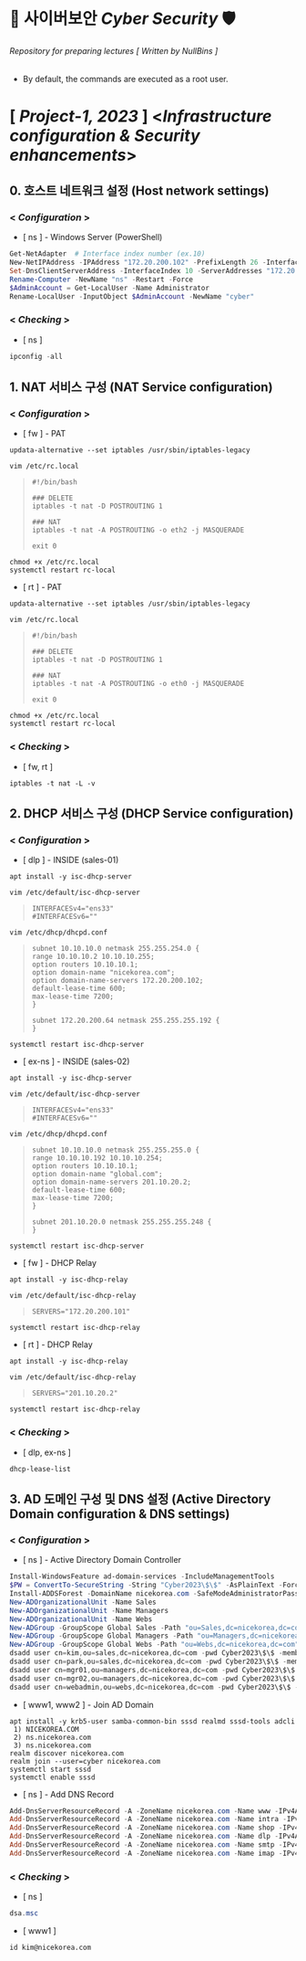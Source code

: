 # 🔐 사이버보안 *Cyber Security* 🛡
###### Repository for preparing lectures [ *Written by NullBins* ]
- By default, the commands are executed as a root user.

# [ *Project-1, 2023* ] <*Infrastructure configuration & Security enhancements*>

## 0. 호스트 네트워크 설정 (Host network settings)
### < *Configuration* >
- [ ns ] - Windows Server (PowerShell)
```powershell
Get-NetAdapter  # Interface index number (ex.10)
New-NetIPAddress -IPAddress "172.20.200.102" -PrefixLength 26 -InterfaceIndex 10 -DefaultGateway 172.20.200.65
Set-DnsClientServerAddress -InterfaceIndex 10 -ServerAddresses "172.20.200.102"
Rename-Computer -NewName "ns" -Restart -Force
$AdminAccount = Get-LocalUser -Name Administrator
Rename-LocalUser -InputObject $AdminAccount -NewName "cyber"
```
### < *Checking* >
- [ ns ]
```powershell
ipconfig -all
```

## 1. NAT 서비스 구성 (NAT Service configuration)
### < *Configuration* >
- [ fw ] - PAT
```vim
updata-alternative --set iptables /usr/sbin/iptables-legacy
```
```vim
vim /etc/rc.local
```
>```vim
>#!/bin/bash
>
>### DELETE
>iptables -t nat -D POSTROUTING 1
>
>### NAT
>iptables -t nat -A POSTROUTING -o eth2 -j MASQUERADE
>
>exit 0
>```
```vim
chmod +x /etc/rc.local
systemctl restart rc-local
```
- [ rt ] - PAT
```vim
updata-alternative --set iptables /usr/sbin/iptables-legacy
```
```vim
vim /etc/rc.local
```
>```vim
>#!/bin/bash
>
>### DELETE
>iptables -t nat -D POSTROUTING 1
>
>### NAT
>iptables -t nat -A POSTROUTING -o eth0 -j MASQUERADE
>
>exit 0
>```
```vim
chmod +x /etc/rc.local
systemctl restart rc-local
```
### < *Checking* >
- [ fw, rt ]
```vim
iptables -t nat -L -v
```

## 2. DHCP 서비스 구성 (DHCP Service configuration)
### < *Configuration* >
- [ dlp ] - INSIDE (sales-01)
```vim
apt install -y isc-dhcp-server
```
```vim
vim /etc/default/isc-dhcp-server
```
>```vim
>INTERFACESv4="ens33"
>#INTERFACESv6=""
>```
```vim
vim /etc/dhcp/dhcpd.conf
```
>```vim
>subnet 10.10.10.0 netmask 255.255.254.0 {
>range 10.10.10.2 10.10.10.255;
>option routers 10.10.10.1;
>option domain-name "nicekorea.com";
>option domain-name-servers 172.20.200.102;
>default-lease-time 600;
>max-lease-time 7200;
>}
>
>subnet 172.20.200.64 netmask 255.255.255.192 {
>}
>```
```vim
systemctl restart isc-dhcp-server
```
- [ ex-ns ] - INSIDE (sales-02)
```vim
apt install -y isc-dhcp-server
```
```vim
vim /etc/default/isc-dhcp-server
```
>```vim
>INTERFACESv4="ens33"
>#INTERFACESv6=""
>```
```vim
vim /etc/dhcp/dhcpd.conf
```
>```vim
>subnet 10.10.10.0 netmask 255.255.255.0 {
>range 10.10.10.192 10.10.10.254;
>option routers 10.10.10.1;
>option domain-name "global.com";
>option domain-name-servers 201.10.20.2;
>default-lease-time 600;
>max-lease-time 7200;
>}
>
>subnet 201.10.20.0 netmask 255.255.255.248 {
>}
>```
```vim
systemctl restart isc-dhcp-server
```
- [ fw ] - DHCP Relay
```vim
apt install -y isc-dhcp-relay
```
```vim
vim /etc/default/isc-dhcp-relay
```
>```vim
>SERVERS="172.20.200.101"
>```
```vim
systemctl restart isc-dhcp-relay
```
- [ rt ] - DHCP Relay
```vim
apt install -y isc-dhcp-relay
```
```vim
vim /etc/default/isc-dhcp-relay
```
>```vim
>SERVERS="201.10.20.2"
>```
```vim
systemctl restart isc-dhcp-relay
```
### < *Checking* >
- [ dlp, ex-ns ]
```vim
dhcp-lease-list
```

## 3. AD 도메인 구성 및 DNS 설정 (Active Directory Domain configuration & DNS settings)
### < *Configuration* >
- [ ns ] - Active Directory Domain Controller
```powershell
Install-WindowsFeature ad-domain-services -IncludeManagementTools
$PW = ConvertTo-SecureString -String "Cyber2023\$\$" -AsPlainText -Force
Install-ADDSForest -DomainName nicekorea.com -SafeModeAdministratorPassword $PW -DomainMode 7 -ForestMode 7 -Force
New-ADOrganizationalUnit -Name Sales
New-ADOrganizationalUnit -Name Managers
New-ADOrganizationalUnit -Name Webs
New-ADGroup -GroupScope Global Sales -Path "ou=Sales,dc=nicekorea,dc=com"
New-ADGroup -GroupScope Global Managers -Path "ou=Managers,dc=nicekorea,dc=com"
New-ADGroup -GroupScope Global Webs -Path "ou=Webs,dc=nicekorea,dc=com"
dsadd user cn=kim,ou=sales,dc=nicekorea,dc=com -pwd Cyber2023\$\$ -memberof cn=sales,ou=sales,dc=nicekorea,dc=com
dsadd user cn=park,ou=sales,dc=nicekorea,dc=com -pwd Cyber2023\$\$ -memberof cn=sales,ou=sales,dc=nicekorea,dc=com
dsadd user cn=mgr01,ou=managers,dc=nicekorea,dc=com -pwd Cyber2023\$\$ -memberof cn=managers,ou=managers,dc=nicekorea,dc=com
dsadd user cn=mgr02,ou=managers,dc=nicekorea,dc=com -pwd Cyber2023\$\$ -memberof cn=managers,ou=managers,dc=nicekorea,dc=com
dsadd user cn=webadmin,ou=webs,dc=nicekorea,dc=com -pwd Cyber2023\$\$ -memberof cn=webs,ou=webs,dc=nicekorea,dc=com
```
- [ www1, www2 ] - Join AD Domain
```vim
apt install -y krb5-user samba-common-bin sssd realmd sssd-tools adcli
 1) NICEKOREA.COM
 2) ns.nicekorea.com
 3) ns.nicekorea.com
realm discover nicekorea.com
realm join --user=cyber nicekorea.com
systemctl start sssd
systemctl enable sssd
```
- [ ns ] - Add DNS Record
```powershell
Add-DnsServerResourceRecord -A -ZoneName nicekorea.com -Name www -IPv4Address 172.20.200.101
Add-DnsServerResourceRecord -A -ZoneName nicekorea.com -Name intra -IPv4Address 172.20.200.101
Add-DnsServerResourceRecord -A -ZoneName nicekorea.com -Name shop -IPv4Address 172.20.200.101
Add-DnsServerResourceRecord -A -ZoneName nicekorea.com -Name dlp -IPv4Address 172.20.200.101
Add-DnsServerResourceRecord -A -ZoneName nicekorea.com -Name smtp -IPv4Address 172.20.200.103
Add-DnsServerResourceRecord -A -ZoneName nicekorea.com -Name imap -IPv4Address 172.20.200.103
```
### < *Checking* >
- [ ns ]
```powershell
dsa.msc
```
- [ www1 ]
```vim
id kim@nicekorea.com
```

